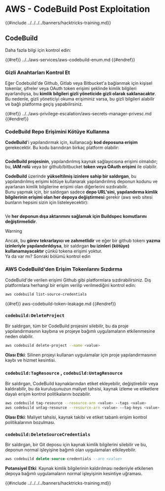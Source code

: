 # AWS - CodeBuild Post Exploitation

{{#include ../../../../banners/hacktricks-training.md}}

## CodeBuild

Daha fazla bilgi için kontrol edin:

{{#ref}}
../../aws-services/aws-codebuild-enum.md
{{#endref}}

### Gizli Anahtarları Kontrol Et

Eğer Codebuild'de Github, Gitlab veya Bitbucket'a bağlanmak için kişisel tokenlar, şifreler veya OAuth token erişimi şeklinde kimlik bilgileri ayarlandıysa, bu **kimlik bilgileri gizli yöneticide gizli olarak saklanacaktır**.\
Bu nedenle, gizli yöneticiyi okuma erişiminiz varsa, bu gizli bilgileri alabilir ve bağlı platforma geçiş yapabilirsiniz.

{{#ref}}
../../aws-privilege-escalation/aws-secrets-manager-privesc.md
{{#endref}}

### CodeBuild Repo Erişimini Kötüye Kullanma

**CodeBuild**'i yapılandırmak için, kullanacağı **kod deposuna erişim** gerekecektir. Bu kodu barındıran birkaç platform olabilir:

<figure><img src="../../../../images/image (96).png" alt=""><figcaption></figcaption></figure>

**CodeBuild projesinin**, yapılandırılmış kaynak sağlayıcısına erişimi olmalıdır; bu, **IAM rolü** veya bir github/bitbucket **token veya OAuth erişimi** ile olabilir.

**CodeBuild** üzerinde **yükseltilmiş izinlere sahip bir saldırgan**, bu yapılandırılmış erişimi kötüye kullanarak yapılandırılmış deponun kodunu ve ayarlanan kimlik bilgilerine erişimi olan diğerlerini sızdırabilir.\
Bunu yapmak için, bir saldırgan sadece **depo URL'sini, yapılandırma kimlik bilgilerinin erişimi olan her depoya değiştirmesi** gerekir (aws web sitesi bunların hepsini sizin için listeleyecektir):

<figure><img src="../../../../images/image (107).png" alt=""><figcaption></figcaption></figure>

Ve **her deponun dışa aktarımını sağlamak için Buildspec komutlarını değiştirmelidir**.

> [!WARNING]
> Ancak, bu **görev tekrarlayıcı ve zahmetlidir** ve eğer bir github tokenı **yazma izinleriyle yapılandırıldıysa**, bir saldırgan **bu izinleri (kötüye) kullanamayacaktır** çünkü tokena erişimi yoktur.\
> Ya da var mı? Sonraki bölümü kontrol edin

### AWS CodeBuild'den Erişim Tokenlarını Sızdırma

CodeBuild'de verilen erişimi Github gibi platformlara sızdırabilirsiniz. Dış platformlara herhangi bir erişim verilip verilmediğini kontrol edin:
```bash
aws codebuild list-source-credentials
```
{{#ref}}
aws-codebuild-token-leakage.md
{{#endref}}

### `codebuild:DeleteProject`

Bir saldırgan, tüm bir CodeBuild projesini silebilir, bu da proje yapılandırmasının kaybına ve projeye bağımlı uygulamaların etkilenmesine neden olabilir.
```bash
aws codebuild delete-project --name <value>
```
**Olası Etki**: Silinen projeyi kullanan uygulamalar için proje yapılandırmasının kaybı ve hizmet kesintisi.

### `codebuild:TagResource` , `codebuild:UntagResource`

Bir saldırgan, CodeBuild kaynaklarından etiket ekleyebilir, değiştirebilir veya kaldırabilir, bu da kuruluşunuzun maliyet tahsisi, kaynak izleme ve etiketlere dayalı erişim kontrol politikalarını bozabilir.
```bash
aws codebuild tag-resource --resource-arn <value> --tags <value>
aws codebuild untag-resource --resource-arn <value> --tag-keys <value>
```
**Olası Etki**: Maliyet tahsisi, kaynak takibi ve etiket tabanlı erişim kontrol politikalarının bozulması.

### `codebuild:DeleteSourceCredentials`

Bir saldırgan, bir Git deposu için kaynak kimlik bilgilerini silebilir ve bu, deponun normal işleyişine bağımlı olan uygulamaları etkileyebilir.
```sql
aws codebuild delete-source-credentials --arn <value>
```
**Potansiyel Etki**: Kaynak kimlik bilgilerinin kaldırılması nedeniyle etkilenen depoya bağımlı uygulamaların normal işleyişinin kesintiye uğraması. 

{{#include ../../../../banners/hacktricks-training.md}}
